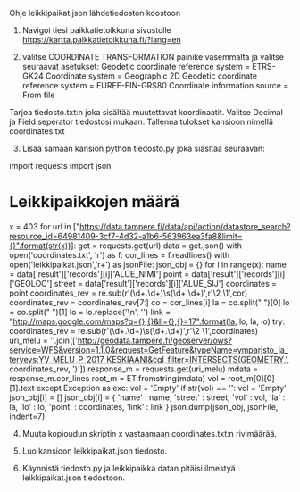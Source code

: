 Ohje leikkipaikat.json lähdetiedoston koostoon

1. Navigoi tiesi paikkatietoikkuna sivustolle
https://kartta.paikkatietoikkuna.fi/?lang=en

2. valitse COORDINATE TRANSFORMATION painike vasemmalta ja valitse seuraavat asetukset:
Geodetic coordinate reference system = ETRS-GK24
Coordinate system = Geographic 2D
Geodetic coordinate reference system = EUREF-FIN-GRS80
Coordinate information source = From file

Tarjoa tiedosto.txt:n joka sisältää muutettavat koordinaatit. Valitse Decimal ja Field seperator tiedostosi mukaan.
Tallenna tulokset kansioon nimellä coordinates.txt

3. Lisää samaan kansion python tiedosto.py joka siäsltää seuraavan:

import requests
import json
# Leikkipaikkojen määrä
x = 403
for url in ["https://data.tampere.fi/data/api/action/datastore_search?resource_id=64981409-3cf7-4d32-a1b6-563963ea3fa8&limit={}".format(str(x))]:
    get = requests.get(url)
data = get.json()
with open('coordinates.txt', 'r') as f:
    cor_lines = f.readlines()
with open('leikkipaikat.json','r+') as jsonFile:
    json_obj = {}
    for i in range(x):
        name = data['result']['records'][i]['ALUE_NIMI']
        point = data['result']['records'][i]['GEOLOC']
        street = data['result']['records'][i]['ALUE_SIJ']
        coordinates = point
        coordinates_rev = re.sub(r'(\d+\.\d+)\s(\d+\.\d+)',r'\2 \1',cor)
        coordinates_rev = coordinates_rev[7:]
        co = cor_lines[i]
        la = co.split(" ")[0]
        lo = co.split(" ")[1]
        lo = lo.replace('\n', '')
        link = "http://maps.google.com/maps?q={},{}&ll={},{}=17".format(la, lo, la, lo)
        try:
            coordinates_rev = re.sub(r'(\d+\.\d+)\s(\d+\.\d+)',r'\2 \1',coordinates)
            uri_melu = ''.join(['http://geodata.tampere.fi/geoserver/ows?service=WFS&version=1.1.0&request=GetFeature&typeName=ymparisto_ja_terveys:YV_MELU_P_2017_KESKIAANI&cql_filter=INTERSECTS(GEOMETRY,', coordinates_rev, ')'])
            response_m = requests.get(uri_melu)
            mdata = response_m.cor_lines
            root_m = ET.fromstring(mdata)
            vol = root_m[0][0][1].text
        except Exception as exc:
            vol = 'Empty'
        if str(vol) == '':
            vol = 'Empty'
        json_obj[i] = []
        json_obj[i] = {
            'name' : name,
            'street' : street,
            'vol' : vol,
            'la' : la,
            'lo' : lo,
            'point' : coordinates,
            'link' : link
        }
    json.dump(json_obj, jsonFile, indent=7)

4. Muuta kopioudun skriptin x vastaamaan coordinates.txt:n rivimäärää.

5. Luo kansioon leikkipaikat.json tiedosto.

6. Käynnistä tiedosto.py ja leikkipaikka datan pitäisi ilmestyä leikkipaikat.json tiedostoon.